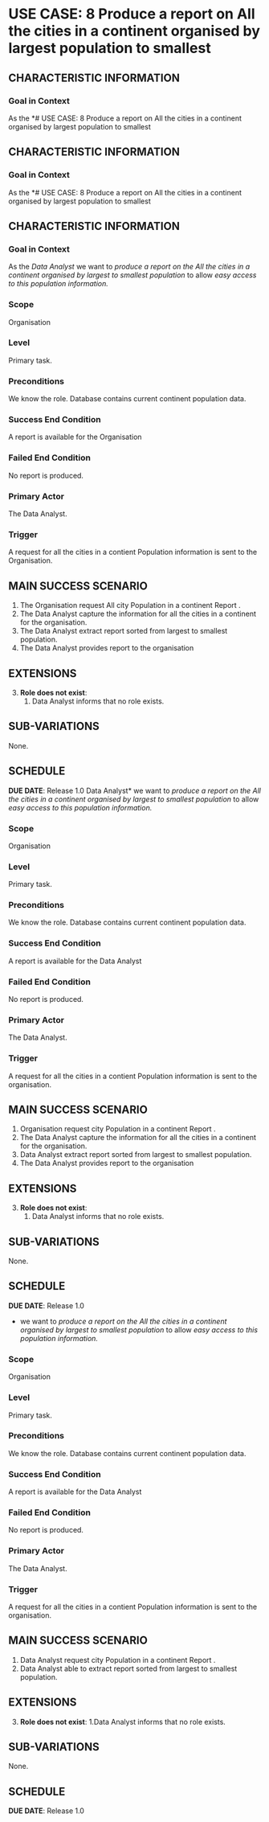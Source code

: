 # USE CASE: 8 Produce a report on All the cities in a continent organised by largest population to smallest

## CHARACTERISTIC INFORMATION

### Goal in Context

As the *# USE CASE: 8 Produce a report on All the cities in a continent organised by largest population to smallest

## CHARACTERISTIC INFORMATION

### Goal in Context

As the *# USE CASE: 8 Produce a report on All the cities in a continent organised by largest population to smallest

## CHARACTERISTIC INFORMATION

### Goal in Context

As the *Data Analyst* we want to *produce a report on the All the cities in a continent organised by largest to smallest population* to allow *easy access to this population information.*

### Scope

Organisation 

### Level

Primary task.

### Preconditions

We know the role.  Database contains current continent population data.

### Success End Condition

A report is available for the Organisation

### Failed End Condition

No report is produced.

### Primary Actor

The Data Analyst.

### Trigger

A request for all the cities in a contient Population information is sent to the Organisation.

## MAIN SUCCESS SCENARIO

1. The Organisation request All city Population in a continent Report .
2. The Data Analyst capture the information for all the cities in a continent for the organisation.
3. The Data Analyst extract report sorted from largest to smallest population.
4. The Data Analyst provides report to the organisation


## EXTENSIONS

3. **Role does not exist**:
    1. Data Analyst informs that no role exists.

## SUB-VARIATIONS

None.

## SCHEDULE

**DUE DATE**: Release 1.0
Data Analyst* we want to *produce a report on the All the cities in a continent organised by largest to smallest population* to allow *easy access to this population information.*

### Scope

Organisation

### Level

Primary task.

### Preconditions

We know the role.  Database contains current continent population data.

### Success End Condition

A report is available for the Data Analyst

### Failed End Condition

No report is produced.

### Primary Actor

The Data Analyst.

### Trigger

A request for all the cities in a contient Population information is sent to the organisation.

## MAIN SUCCESS SCENARIO

1. Organisation request city Population in a continent Report .
2. The Data Analyst capture the information for all the cities in a continent for the organisation.
3. Data Analyst extract report sorted from largest to smallest population.
4. The Data Analyst provides report to the organisation


## EXTENSIONS

3. **Role does not exist**:
    1. Data Analyst informs that no role exists.

## SUB-VARIATIONS

None.

## SCHEDULE

**DUE DATE**: Release 1.0
* we want to *produce a report on the All the cities in a continent organised by largest to smallest population* to allow *easy access to this population information.*

### Scope

Organisation 

### Level

Primary task.

### Preconditions

We know the role.  Database contains current continent population data.

### Success End Condition

A report is available for the Data Analyst

### Failed End Condition

No report is produced.

### Primary Actor

The Data Analyst.

### Trigger

A request for all the cities in a contient Population information is sent to the organisation.

## MAIN SUCCESS SCENARIO

1. Data Analyst request city Population in a continent Report .
2. Data Analyst able to extract report sorted from largest to smallest population.


## EXTENSIONS

3. **Role does not exist**:
    1.Data Analyst informs that no role exists.

## SUB-VARIATIONS

None.

## SCHEDULE

**DUE DATE**: Release 1.0
